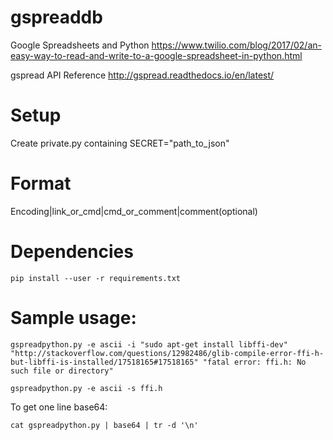# gspreaddb
Google Spreadsheets and Python 
https://www.twilio.com/blog/2017/02/an-easy-way-to-read-and-write-to-a-google-spreadsheet-in-python.html

gspread API Reference http://gspread.readthedocs.io/en/latest/

# Setup
Create private.py containing SECRET="path\_to\_json"

# Format
Encoding|link\_or\_cmd|cmd\_or\_comment|comment(optional)

# Dependencies
```shell
pip install --user -r requirements.txt
```

# Sample usage:
```shell
gspreadpython.py -e ascii -i "sudo apt-get install libffi-dev" "http://stackoverflow.com/questions/12982486/glib-compile-error-ffi-h-but-libffi-is-installed/17518165#17518165" "fatal error: ffi.h: No such file or directory"
```

```shell
gspreadpython.py -e ascii -s ffi.h
```

To get one line base64: 
```shell
cat gspreadpython.py | base64 | tr -d '\n'
```
